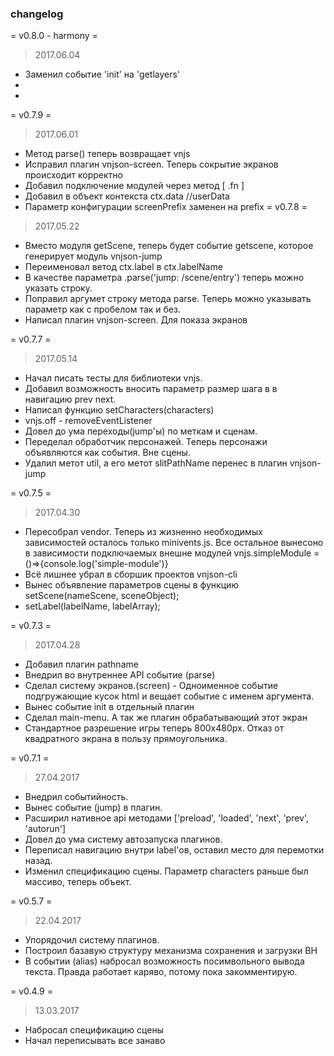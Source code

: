 ### changelog

= v0.8.0 - harmony =
> 2017.06.04 
  * Заменил событие 'init' на 'getlayers'
  * 
  *

= v0.7.9 =
> 2017.06.01
  * Метод parse() теперь возвращает vnjs
  * Исправил плагин vnjson-screen. Теперь сокрытие экранов происходит корректно
  * Добавил подключение модулей через метод [ .fn ]
  * Добавил в объект контекста ctx.data //userData
  * Параметр конфигурации screenPrefix заменен на prefix
= v0.7.8 =
> 2017.05.22
  * Вместо модуля getScene, теперь будет событие getscene, которое генерирует модуль vnjson-jump
  * Переименовал ветод ctx.label в ctx.labelName
  * В качестве параметра .parse('jump: /scene/entry') теперь можно указать строку.
  * Поправил аргумет строку метода parse. Теперь можно указывать параметр как с пробелом так и без.
  * Написал плагин vnjson-screen. Для показа экранов


= v0.7.7 =
> 2017.05.14
  * Начал писать тесты для библиотеки vnjs.
  * Добавил возможность вносить параметр размер шага в в навигацию prev next.
  * Написал функцию setCharacters(characters)
  * vnjs.off - removeEventListener
  * Довел до ума переходы(jump'ы) по меткам и сценам.
  * Переделал обработчик персонажей. Теперь персонажи
    объявляются как события. Вне сцены.
  * Удалил метот util, а его метот slitPathName перенес в плагин vnjson-jump

= v0.7.5 =
> 2017.04.30
  * Пересобрал vendor. Теперь из жизненно необходимых зависимостей осталось только minivents.js. Все остальное вынесоно в зависимости подключаемых внешне модулей vnjs.simpleModule = ()=>{console.log('simple-module')}
  * Всё лишнее убрал в сборшик проектов vnjson-cli
  * Вынес объявление параметров сцены в функцию setScene(nameScene, sceneObject);
  * setLabel(labelName, labelArray);

= v0.7.3  =
> 2017.04.28
  * Добавил плагин pathname
  * Внедрил во внутреннее API событие (parse) 
  * Сделал систему экранов.(screen) - Одноименное событие
    подгружающие кусок html и вещает событие с именем аргумента.
  * Вынес событие init в отдельный плагин
  * Сделал main-menu. А так же плагин обрабатывающий этот экран
  * Стандартное разрешение игры теперь 800x480px. Отказ от квадратного экрана в пользу прямоугольника. 

= v0.7.1 =
> 27.04.2017
  * Внедрил событийность. 
  * Вынес событие (jump) в плагин.
  * Расширил нативное api методами ['preload', 'loaded', 'next', 'prev', 'autorun']
  * Довел до ума систему автозапуска плагинов.
  * Переписал навигацию внутри label'ов, оставил место для перемотки назад. 
  * Изменил спецификацию сцены. Параметр characters раньше был массиво, теперь объект.

= v0.5.7 =
> 22.04.2017
  * Упорядочил систему плагинов. 
  * Построил базавую структуру механизма сохранения и загрузки ВН
  * В событии (alias) набросал возможность посимвольного вывода текста. Правда работает каряво, потому пока закомментирую.

= v0.4.9 =  
> 13.03.2017
  * Набросал спецификацию сцены
  * Начал переписывать все занаво
